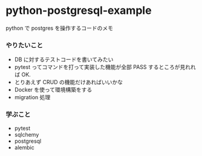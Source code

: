 # python-postgresql-example

python で postgres を操作するコードのメモ

### やりたいこと

- DB に対するテストコードを書いてみたい
- pytest ってコマンドを打って実装した機能が全部 PASS するところが見れれば OK.
- とりあえず CRUD の機能だけあればいいかな
- Docker を使って環境構築をする
- migration 処理

### 学ぶこと

- pytest
- sqlchemy
- postgresql
- alembic
